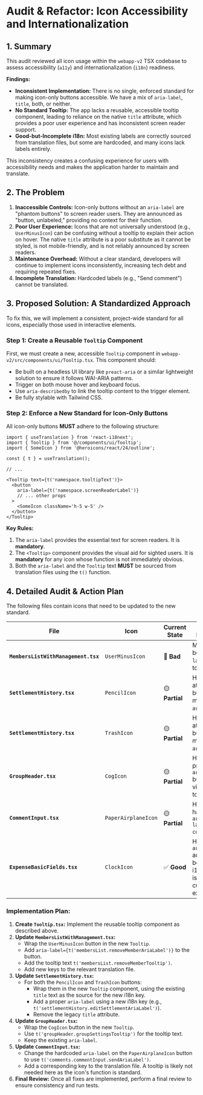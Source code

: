 # Audit & Refactor: Icon Accessibility and Internationalization

## 1. Summary

This audit reviewed all icon usage within the `webapp-v2` TSX codebase to assess accessibility (`a11y`) and internationalization (`i18n`) readiness.

**Findings:**
- **Inconsistent Implementation:** There is no single, enforced standard for making icon-only buttons accessible. We have a mix of `aria-label`, `title`, both, or neither.
- **No Standard Tooltip:** The app lacks a reusable, accessible tooltip component, leading to reliance on the native `title` attribute, which provides a poor user experience and has inconsistent screen reader support.
- **Good-but-Incomplete i18n:** Most existing labels are correctly sourced from translation files, but some are hardcoded, and many icons lack labels entirely.

This inconsistency creates a confusing experience for users with accessibility needs and makes the application harder to maintain and translate.

## 2. The Problem

1.  **Inaccessible Controls:** Icon-only buttons without an `aria-label` are "phantom buttons" to screen reader users. They are announced as "button, unlabeled," providing no context for their function.
2.  **Poor User Experience:** Icons that are not universally understood (e.g., `UserMinusIcon`) can be confusing without a tooltip to explain their action on hover. The native `title` attribute is a poor substitute as it cannot be styled, is not mobile-friendly, and is not reliably announced by screen readers.
3.  **Maintenance Overhead:** Without a clear standard, developers will continue to implement icons inconsistently, increasing tech debt and requiring repeated fixes.
4.  **Incomplete Translation:** Hardcoded labels (e.g., "Send comment") cannot be translated.

## 3. Proposed Solution: A Standardized Approach

To fix this, we will implement a consistent, project-wide standard for all icons, especially those used in interactive elements.

### Step 1: Create a Reusable `Tooltip` Component

First, we must create a new, accessible `Tooltip` component in `webapp-v2/src/components/ui/Tooltip.tsx`. This component should:
- Be built on a headless UI library like `preact-aria` or a similar lightweight solution to ensure it follows WAI-ARIA patterns.
- Trigger on both mouse hover and keyboard focus.
- Use `aria-describedby` to link the tooltip content to the trigger element.
- Be fully stylable with Tailwind CSS.

### Step 2: Enforce a New Standard for Icon-Only Buttons

All icon-only buttons **MUST** adhere to the following structure:

```tsx
import { useTranslation } from 'react-i18next';
import { Tooltip } from '@/components/ui/Tooltip';
import { SomeIcon } from '@heroicons/react/24/outline';

const { t } = useTranslation();

// ...

<Tooltip text={t('namespace.tooltipText')}>
  <button
    aria-label={t('namespace.screenReaderLabel')}
    // ... other props
  >
    <SomeIcon className='h-5 w-5' />
  </button>
</Tooltip>
```

**Key Rules:**
1.  The `aria-label` provides the essential text for screen readers. It is **mandatory**.
2.  The `<Tooltip>` component provides the visual aid for sighted users. It is **mandatory** for any icon whose function is not immediately obvious.
3.  Both the `aria-label` and the `Tooltip` text **MUST** be sourced from translation files using the `t()` function.

## 4. Detailed Audit & Action Plan

The following files contain icons that need to be updated to the new standard.

| File | Icon | Current State | Action Required |
| --- | --- | --- | --- |
| **`MembersListWithManagement.tsx`** | `UserMinusIcon` | 🔴 **Bad** | Missing both `aria-label` and a tooltip. |
| **`SettlementHistory.tsx`** | `PencilIcon` | 🟡 **Partial** | Has a `title` attribute but is missing `aria-label`. |
| **`SettlementHistory.tsx`** | `TrashIcon` | 🟡 **Partial** | Has a `title` attribute but is missing `aria-label`. |
| **`GroupHeader.tsx`** | `CogIcon` | 🟡 **Partial** | Has a proper `aria-label` but lacks a visual tooltip. |
| **`CommentInput.tsx`** | `PaperAirplaneIcon` | 🟡 **Partial** | Has a hardcoded `aria-label="Send comment"`. |
| **`ExpenseBasicFields.tsx`** | `ClockIcon` | ✅ **Good** | Has both `aria-label` and `title`, both using i18n. This is the best current example. |

### Implementation Plan:

1.  **Create `Tooltip.tsx`:** Implement the reusable tooltip component as described above.
2.  **Update `MembersListWithManagement.tsx`:**
    - Wrap the `UserMinusIcon` button in the new `Tooltip`.
    - Add `aria-label={t('membersList.removeMemberAriaLabel')}` to the button.
    - Add the tooltip text `t('membersList.removeMemberTooltip')`.
    - Add new keys to the relevant translation file.
3.  **Update `SettlementHistory.tsx`:**
    - For both the `PencilIcon` and `TrashIcon` buttons:
        - Wrap them in the new `Tooltip` component, using the existing `title` text as the source for the new i18n key.
        - Add a proper `aria-label` using a new i18n key (e.g., `t('settlementHistory.editSettlementAriaLabel')`).
        - Remove the legacy `title` attribute.
4.  **Update `GroupHeader.tsx`:**
    - Wrap the `CogIcon` button in the new `Tooltip`.
    - Use `t('groupHeader.groupSettingsTooltip')` for the tooltip text.
    - Keep the existing `aria-label`.
5.  **Update `CommentInput.tsx`:**
    - Change the hardcoded `aria-label` on the `PaperAirplaneIcon` button to use `t('comments.commentInput.sendAriaLabel')`.
    - Add a corresponding key to the translation file. A tooltip is likely not needed here as the icon's function is standard.
6.  **Final Review:** Once all fixes are implemented, perform a final review to ensure consistency and run tests.
